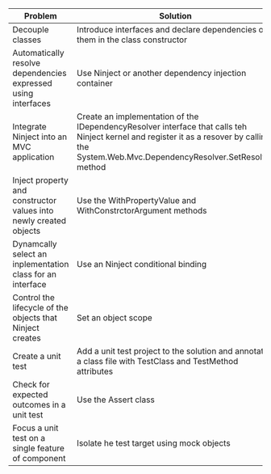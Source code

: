|Problem|Solution|
|-------|--------|
|Decouple classes|Introduce interfaces and declare dependencies on them in the class constructor|
|Automatically resolve dependencies expressed using interfaces|Use Ninject or another dependency injection container|
|Integrate Ninject into an MVC application|Create an implementation of the IDependencyResolver interface that calls teh Ninject kernel and register it as a resover by calling the System.Web.Mvc.DependencyResolver.SetResolver method|
|Inject property and constructor values into newly created objects|Use the WithPropertyValue and WithConstrctorArgument methods|
|Dynamcally select an inplementation class for an interface|Use an Ninject conditional binding|
|Control the lifecycle of the objects that Ninject creates|Set an object scope|
|Create a unit test|Add a unit test project to the solution and annotate a class file with TestClass and TestMethod attributes|
|Check for expected outcomes in a unit test|Use the Assert class|
|Focus a unit test on a single feature of component|Isolate he test target using mock objects|

